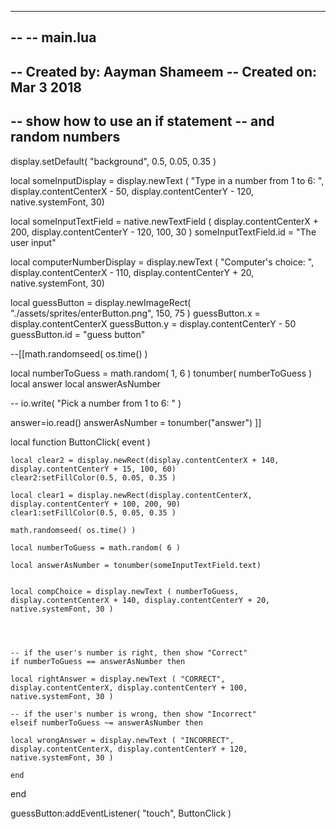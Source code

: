 -----------------------------------------------------------------------------------------
--
-- main.lua
--
-- Created by: Aayman Shameem
-- Created on: Mar 3 2018
--
-- show how to use an if statement
-- and random numbers
-----------------------------------------------------------------------------------------
display.setDefault( "background", 0.5, 0.05, 0.35 )

local someInputDisplay = display.newText ( "Type in a number from 1 to 6: ", display.contentCenterX - 50, display.contentCenterY - 120, native.systemFont, 30)

local someInputTextField = native.newTextField ( display.contentCenterX + 200, display.contentCenterY - 120, 100, 30 )
someInputTextField.id = "The user input"

local computerNumberDisplay = display.newText ( "Computer's choice: ", display.contentCenterX - 110, display.contentCenterY + 20, native.systemFont, 30)


local guessButton = display.newImageRect( "./assets/sprites/enterButton.png", 150, 75 )
guessButton.x = display.contentCenterX 
guessButton.y = display.contentCenterY - 50
guessButton.id = "guess button"


--[[math.randomseed( os.time() )

local numberToGuess = math.random( 1, 6 )
tonumber( numberToGuess )
local answer 
local answerAsNumber


-- io.write( "Pick a number from 1 to 6: " )

answer=io.read()
answerAsNumber = tonumber("answer")
]]



local function ButtonClick( event )

 	local clear2 = display.newRect(display.contentCenterX + 140, display.contentCenterY + 15, 100, 60)
	clear2:setFillColor(0.5, 0.05, 0.35 )

	local clear1 = display.newRect(display.contentCenterX, display.contentCenterY + 100, 200, 90)
	clear1:setFillColor(0.5, 0.05, 0.35 )

	math.randomseed( os.time() )

	local numberToGuess = math.random( 6 )

	local answerAsNumber = tonumber(someInputTextField.text)


	local compChoice = display.newText ( numberToGuess, display.contentCenterX + 140, display.contentCenterY + 20, native.systemFont, 30 )


	

	-- if the user's number is right, then show "Correct" 
	if numberToGuess == answerAsNumber then

    local rightAnswer = display.newText ( "CORRECT", display.contentCenterX, display.contentCenterY + 100, native.systemFont, 30 )

	-- if the user's number is wrong, then show "Incorrect"
	elseif numberToGuess ~= answerAsNumber then

	local wrongAnswer = display.newText ( "INCORRECT", display.contentCenterX, display.contentCenterY + 120, native.systemFont, 30 )

	end
end

guessButton:addEventListener( "touch", ButtonClick )
